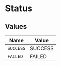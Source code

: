 # Status


## Values

| Name      | Value     |
| --------- | --------- |
| `SUCCESS` | SUCCESS   |
| `FAILED`  | FAILED    |